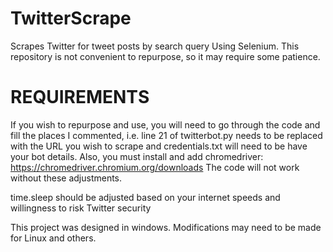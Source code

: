 # TwitterScrape
Scrapes Twitter for tweet posts by search query Using Selenium. This repository is not convenient to repurpose, so it may require some patience.

# REQUIREMENTS
If you wish to repurpose and use, you will need to go through the code and fill the places I commented, i.e. line 21 of twitterbot.py needs to be replaced with the URL you wish to scrape and credentials.txt will need to be have your bot details.
Also, you must install and add chromedriver: https://chromedriver.chromium.org/downloads
The code will not work without these adjustments.

time.sleep should be adjusted based on your internet speeds and willingness to risk Twitter security

This project was designed in windows. Modifications may need to be made for Linux and others. 

